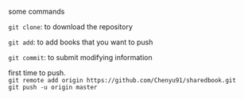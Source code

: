 some commands

`git clone`: to download the repository

`git add`: to add books that you want to push

`git commit`: to submit modifying information

first time to push.  
`git remote add origin https://github.com/Chenyu91/sharedbook.git`  
`git push -u origin master` 
